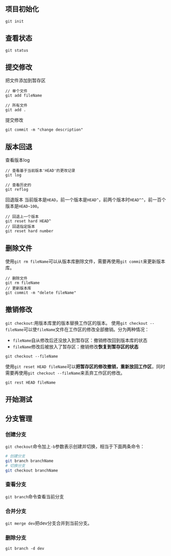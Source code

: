 ## 项目初始化
```git
git init
```
## 查看状态
```bush
git status
```
## 提交修改
把文件添加到暂存区
```bush
// 单个文件
git add fileName

// 所有文件
git add .
```
提交修改
```bush
git commit -m "change description"
```
## 版本回退
查看版本log
```
// 查看基于当前版本'HEAD'的更改记录
git log

// 查看历史的
git reflog
```
回退版本
当前版本是`HEAD`，前一个版本是`HEAD^`，前两个版本时`HEAD^^`，前一百个版本是`HEAD~100`。
```bush
// 回退上一个版本
git reset hard HEAD^
// 回退指定版本
git reset hard number
```
## 删除文件
使用`git rm fileName`可以从版本库删除文件，需要再使用`git commit`来更新版本库。
```bush
// 删除文件
git rm fileName
// 更新版本库
git commit -m "delete fileName"
```
## 撤销修改
`git checkout`:用版本库里的版本替换工作区的版本。
使用`git checkout --fileName`可以使`fileName`文件在工作区的修改全部撤销。分为两种情况：
- `fileName`自从修改后还没放入到暂存区：撤销修改回到版本库的状态
- `fileName`修改后被放入了暂存区：撤销修改**恢复到暂存区的状态**
```bush
git checkout --fileName
```
使用`git reset HEAD fileName`可以**把暂存区的修改撤销，重新放回工作区**，同时需要再使用`git checkout --fileName`来丢弃工作区的修改。
```bush
git rest HEAD fileName
```
## 开始测试
## 分支管理
### 创建分支
`git checkout`命令加上`-b`参数表示创建并切换，相当于下面两条命令：
```bash
# 创建分支
git branch branchName
# 切换分支
git checkout branchName
```
### 查看分支
`git branch`命令查看当前分支
### 合并分支
`git merge dev`把dev分支合并到当前分支。
### 删除分支
`git branch -d dev`
